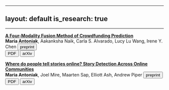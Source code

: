 
---
layout: default
is_research: true
---


---
  
<p><a href="https://maria-antoniak.github.io/resources/2023_arxiv_maternal_health.pdf"><strong>A Four-Modality Fusion Method of Crowdfunding Prediction</strong></a>  <br />
<strong>Maria Antoniak</strong>, Aakanksha Naik, Carla S. Alvarado, Lucy Lu Wang, Irene Y. Chen <button type="button" class="button-preprint">preprint</button>      <br />
<a href="https://maria-antoniak.github.io/resources/2023_arxiv_maternal_health.pdf"><button type="button" class="button-pdf">PDF</button></a>
<a href="https://arxiv.org/abs/2312.11803"><button type="button" class="button-pdf">arXiv</button></a></p>

<p><a href="https://maria-antoniak.github.io/resources/2023_preprint_where_stories.pdf"><strong>Where do people tell stories online? Story Detection Across Online Communities</strong></a>  <br />
<strong>Maria Antoniak</strong>, Joel Mire, Maarten Sap, Elliott Ash, Andrew Piper <button type="button" class="button-preprint">preprint</button>      <br />
<a href="https://maria-antoniak.github.io/resources/2023_preprint_where_stories.pdf"><button type="button" class="button-pdf">PDF</button></a> 
<a href="https://arxiv.org/abs/2311.09675"><button type="button" class="button-pdf">arXiv</button></a></p>

